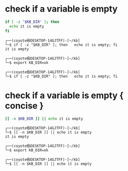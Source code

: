 # check if a variable is empty
```bash
if [ -z "$KB_DIR" ]; then
  echo it is empty
fi
```
```
┌──(coyote㉿DESKTOP-14GJTFF)-[~/kb]
└─$ if [ -z "$KB_DIR" ]; then   echo it is empty; fi
it is empty

┌──(coyote㉿DESKTOP-14GJTFF)-[~/kb]
└─$ export KB_DIR=ok

┌──(coyote㉿DESKTOP-14GJTFF)-[~/kb]
└─$ if [ -z "$KB_DIR" ]; then   echo it is empty; fi

```

# check if a variable is empty { concise }
```bash
[[ -n $KB_DIR ]] || echo it is empty
```
```
┌──(coyote㉿DESKTOP-14GJTFF)-[~/kb]
└─$ [[ -n $KB_DIR ]] || echo it is empty
it is empty

┌──(coyote㉿DESKTOP-14GJTFF)-[~/kb]
└─$ export KB_DIR=ok

┌──(coyote㉿DESKTOP-14GJTFF)-[~/kb]
└─$ [[ -n $KB_DIR ]] || echo it is empty
```
